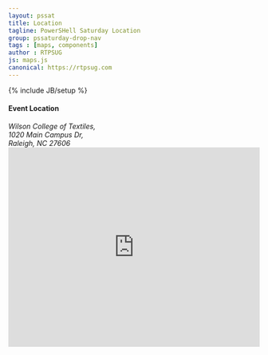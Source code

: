 ```yaml
---
layout: pssat
title: Location
tagline: PowerSHell Saturday Location
group: pssaturday-drop-nav
tags : [maps, components]
author : RTPSUG
js: maps.js
canonical: https://rtpsug.com
---
```

{% include JB/setup %}
<!-- Content Area Start -->
<div id="content">
  <div class="container">
    <div class="row">
        <div class="col-md-4">
            <h4 class="contact-info-title">Event Location</h4>
            <div class="contact-info">
              <address>
								<i class="fa fa-map-marker icons cyan-color contact-info-icon"></i>
								Wilson College of Textiles,<br>1020 Main Campus Dr,<br>Raleigh, NC 27606
							</address>
            </div>
          </div>
      <div class="col-md-12">
        <iframe width="100%" height="400" frameborder="0" scrolling="no" marginheight="0" marginwidth="0"
          src="https://maps.google.com/maps?q=nc%20state%20college%20of%20texteile&t=&z=11&ie=UTF8&iwloc=&output=embed">
        </iframe>
      </div>
    </div>
  </div>
</div>
<script src="https://maps.googleapis.com/maps/api/js?key=AIzaSyAHo_WtZ2nIYCgCLf7sINZaqcrpqSDio9o"></script>
<!-- Content Area End -->

